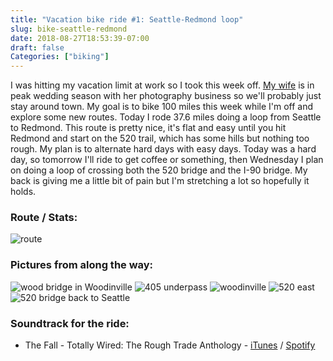 ```yaml
---
title: "Vacation bike ride #1: Seattle-Redmond loop" 
slug: bike-seattle-redmond
date: 2018-08-27T18:53:39-07:00
draft: false
Categories: ["biking"]
---
```

I was hitting my vacation limit at work so I took this week off. [My wife](https://www.kristawelch.com) is in peak wedding season with her photography business so we'll probably just stay around town. My goal is to bike 100 miles this week while I'm off and explore some new routes. Today I rode 37.6 miles doing a loop from Seattle to Redmond. This route is pretty nice, it's flat and easy until you hit Redmond and start on the 520 trail, which has some hills but nothing too rough. My plan is to alternate hard days with easy days. Today was a hard day, so tomorrow I'll ride to get coffee or something, then Wednesday I plan on doing a loop of crossing both the 520 bridge and the I-90 bridge. My back is giving me a little bit of pain but I'm stretching a lot so hopefully it holds.

### Route / Stats:

![route](/images/sea-red-loop.jpg)

### Pictures from along the way:

![wood bridge in Woodinville](/images/woodbridge.jpg)
![405 underpass](/images/405underpass.jpg)
![woodinville](/images/woodinville.jpg)
![520 east](/images/520east.jpg)
![520 bridge back to Seattle](/images/520bridge.jpg)

### Soundtrack for the ride: 

* The Fall - Totally Wired: The Rough Trade Anthology - [iTunes](https://itunes.apple.com/gb/album/totally-wired-the-rough-trade-anthology/1144224993) / [Spotify](https://open.spotify.com/album/1AikHVRZpnTVfkOXMt7RfJ)
